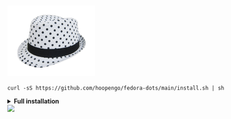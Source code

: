 <img src="images/header.png" style="max-width: 200px;" />

```curl -sS https://github.com/hoopengo/fedora-dots/main/install.sh | sh```

<details>
<summary><b>Full installation</b></summary>

> Before you start reading this guide, I would like to say that I made it for myself (programmer) and it may not suit you. Do not follow every point and install the software that you do not need!

## Creating a bootable flash drive

1. Install [Ventoy](https://github.com/ventoy/Ventoy/releases) or Fedora Media Writer. To the extreme [Rufus](https://rufus.ie/)
2. Run Ventoy and [create multiboot flash](https://youtu.be/88RS7H0p8kQ) or download the image via other programs.
3. Download [Fedora](https://getfedora.org/ru/workstation/download/) or [Nobara](https://nobaraproject.org/) (much fixed, but I caught enough bugs to abandon this solution .)

## Installation

If there is an item `Network and host name`, and it lights up with an error, then select your wifi adapter there and connect to the network.

<img src="images/wifi.png" />

If there's an item `Install Source`, choose the nearest mirror and click done

<img src="images/sources.png" />

If you have the item `Select programs`, then choose Fedora Workstation there and click done.

<img src="images/progs-label.png" />

This is where you create a root user and create your own user. Or you can give root rights to your user, to do that skip the item `Root account` and make sure you check the option `Give root rights` under the item `Create user

<img src="images/usr.png" />

## Disk Partitioning

[Видео](https://vk.com/video-211011902_456239066)

I decided to put this in a separate item because it's the most important thing.

1. First, choose the disks you want to use.

<img src="images/disks.png" />

2. Then in partitioning method choose `Blivet-GUI

<img src="images/blivet-gui.png" />

3. Delete all partitions from disks.
4. Create an `efi` partition. In the file system, select `Efi partition manager`

<img src="images/boot-efi.png" />

5. Create a `boot` partition

<img src="images/boot.png" />

6. Create a `swap` for 8 GB (if you don't mind) or 5 GB (if you don't mind). I use 16GB btw.

<img src="images/swap.png" />

7. For the rest of the space, mark up btrfs without a mount point

<img src="images/btrfs.png" />

8. Create sub-values ​​in the correct sequence

<img src="images/log.png" />

<img src="images/home.png" />

<img src="images/dir.png" />

9. We check their correctness.

<img src="images/all-btrfs.png" />

10. If there are more disks, mark them with `ext4` and write `/mnt/{your_name}` at the mount point, for example I have `/mnt/TOSHIBA_1TB`

# Customization

```curl -sS https://github.com/hoopengo/fedora-dots/main/install.sh | sh```

1. Go to gnome-tweaks and set theme as [catppuccin-mocha](https://github.com/catppuccin/gtk/releases/).
2. In Gnome Terminal, open Menu -> Profiles, and enable the profile for the theme you want.
3. Set MPV as default video and audio player.

## Setting up the `fstab`

Here you need to be more careful. <b>Only do this if you have an ssd!</b>

First, make a copy of your fstab just in case. `cp /etc/fstab ~/fstab-copy`.

Next open fstab: `sudo nano /etc/fstab` and put a line in our `,defaults,noatime,discard=async` and save the file and do `sudo reboot`

<img src="images/fstab.jpg" />

If the system does not start or enters "safe mode", then:

1. Shut down the computer.
2. Hold down SHIFT when starting up.
3. Select fedora from the list and press `e`.
4. At the end write `single init=/bin/bash`.
5. Also replace `ro` with `rw`.
6. You may not have console commands working, so write `sudo su`, `/usr/bin/nano ~/fstab-copy`, copy all the contents. `/usr/bin/nano /etc/fstab`, replace the contents with what you copied.
7. Save the file and write `sudo reboot -f -f `.
8. The system will restart and should now be up and running.

</details>

<img src="https://raw.githubusercontent.com/catppuccin/catppuccin/main/assets/footers/gray0_ctp_on_line.svg?sanitize=true" />
